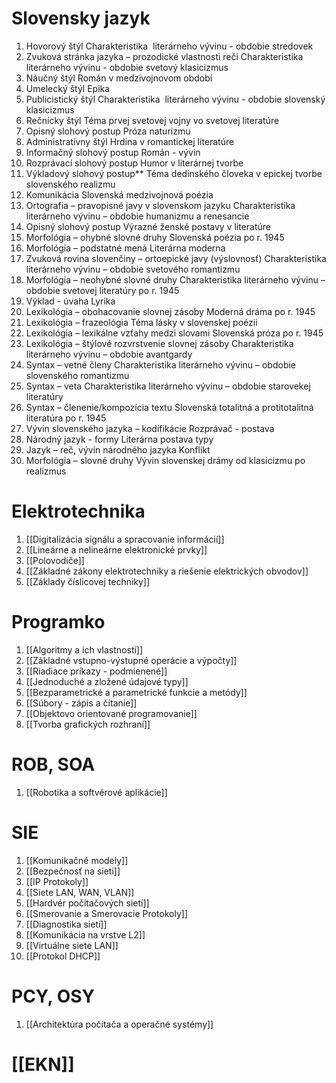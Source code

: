 # Slovensky jazyk
1. Hovorový štýl
	Charakteristika  literárneho vývinu - obdobie stredovek
2. Zvuková stránka jazyka – prozodické vlastnosti reči
	Charakteristika  literárneho vývinu - obdobie svetový klasicizmus
3. Náučný štýl
	Román v medzivojnovom období
4. Umelecký štýl
	Epika
5. Publicistický štýl
	Charakteristika  literárneho vývinu - obdobie slovenský klasicizmus
6. Rečnícky štýl
	Téma prvej svetovej vojny vo svetovej literatúre
7. Opisný slohový postup
	Próza naturizmu
8. Administratívny štýl
	Hrdina v romantickej literatúre
9. Informačný slohový postup
	Román - vývin
10. Rozprávací slohový postup
    Humor v literárnej tvorbe
11. Výkladový slohový postup**
    Téma dedinského človeka v epickej tvorbe slovenského realizmu
12. Komunikácia
    Slovenská medzivojnová poézia
13. Ortografia – pravopisné javy v slovenskom jazyku
    Charakteristika  literárneho vývinu – obdobie humanizmu a renesancie
14. Opisný slohový postup
    Výrazné ženské postavy v literatúre
15. Morfológia – ohybné slovné druhy
    Slovenská poézia po r. 1945
16. Morfológia – podstatné mená
    Literárna moderna
17. Zvuková rovina slovenčiny – ortoepické javy (výslovnosť)
    Charakteristika literárneho vývinu – obdobie svetového romantizmu
18. Morfológia – neohybné slovné druhy
    Charakteristika literárneho vývinu – obdobie svetovej literatúry po r. 1945
19. Výklad - úvaha
    Lyrika
20. Lexikológia – obohacovanie slovnej zásoby
    Moderná dráma po r. 1945
21. Lexikológia – frazeológia
    Téma lásky v slovenskej poézii
22. Lexikológia – lexikálne vzťahy medzi slovami
    Slovenská próza po r. 1945
23. Lexikológia – štýlové rozvrstvenie slovnej zásoby
    Charakteristika literárneho vývinu – obdobie avantgardy
24. Syntax – vetné členy
    Charakteristika literárneho vývinu – obdobie slovenského romantizmu
25. Syntax – veta
    Charakteristika literárneho vývinu – obdobie starovekej literatúry
26. Syntax – členenie/kompozícia textu
    Slovenská totalitná a protitotalitná literatúra po r. 1945
27. Vývin slovenského jazyka – kodifikácie
    Rozprávač - postava
28. Národný jazyk - formy
    Literárna postava typy
29. Jazyk – reč, vývin národného jazyka
    Konflikt
30. Morfológia – slovné druhy
    Vývin slovenskej drámy od klasicizmu po realizmus

# Elektrotechnika
1. [[Digitalizácia signálu a spracovanie informácií]]
2. [[Lineárne a nelineárne elektronické prvky]]
3. [[Polovodiče]]
4. [[Základné zákony elektrotechniky a riešenie elektrických obvodov]]
5. [[Základy číslicovej techniky]]
# Programko
1. [[Algoritmy a ich vlastnosti]]
2. [[Základné vstupno-výstupné operácie a výpočty]]
3. [[Riadiace príkazy - podmienené]]
4. [[Jednoduché a zložené údajové typy]]
5. [[Bezparametrické a parametrické funkcie a metódy]]
6. [[Súbory - zápis a čítanie]]
7. [[Objektovo orientované programovanie]]
8. [[Tvorba grafických rozhraní]]
# ROB, SOA
1. [[Robotika a softvérové aplikácie]]
# SIE
1. [[Komunikačné modely]]
2. [[Bezpečnosť na sieti]]
3. [[IP Protokoly]]
4. [[Siete LAN, WAN, VLAN]]
5. [[Hardvér počítačových sietí]]
6. [[Smerovanie a Smerovacie Protokoly]]
7. [[Diagnostika sietí]]
8. [[Komunikácia na vrstve L2]]
9. [[Virtuálne siete LAN]]
10. [[Protokol DHCP]]
# PCY, OSY
1. [[Architektúra počítača a operačné systémy]]
# [[EKN]]

